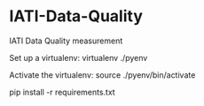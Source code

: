 IATI-Data-Quality
=================

IATI Data Quality measurement

Set up a virtualenv:
virtualenv ./pyenv

Activate the virtualenv:
source ./pyenv/bin/activate

pip install -r requirements.txt

